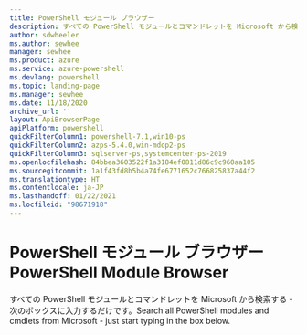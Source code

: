 ```yaml
---
title: PowerShell モジュール ブラウザー
description: すべての PowerShell モジュールとコマンドレットを Microsoft から検索する
author: sdwheeler
ms.author: sewhee
manager: sewhee
ms.product: azure
ms.service: azure-powershell
ms.devlang: powershell
ms.topic: landing-page
ms.manager: sewhee
ms.date: 11/18/2020
archive_url: ''
layout: ApiBrowserPage
apiPlatform: powershell
quickFilterColumn1: powershell-7.1,win10-ps
quickFilterColumn2: azps-5.4.0,win-mdop2-ps
quickFilterColumn3: sqlserver-ps,systemcenter-ps-2019
ms.openlocfilehash: 84bbea3603522f1a3184ef0811d86c9c960aa105
ms.sourcegitcommit: 1a1f43fd8b5b4a74fe6771652c766825837a44f2
ms.translationtype: HT
ms.contentlocale: ja-JP
ms.lasthandoff: 01/22/2021
ms.locfileid: "98671918"
---
```

# <a name="powershell-module-browser"></a><span data-ttu-id="2a7df-103">PowerShell モジュール ブラウザー</span><span class="sxs-lookup"><span data-stu-id="2a7df-103">PowerShell Module Browser</span></span>

<span data-ttu-id="2a7df-104">すべての PowerShell モジュールとコマンドレットを Microsoft から検索する - 次のボックスに入力するだけです。</span><span class="sxs-lookup"><span data-stu-id="2a7df-104">Search all PowerShell modules and cmdlets from Microsoft - just start typing in the box below.</span></span>
